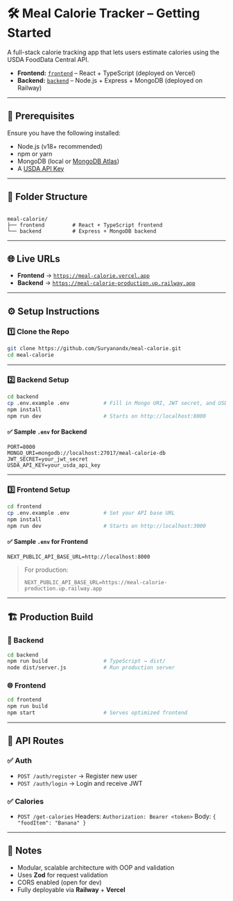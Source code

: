 # 🛠️ Meal Calorie Tracker – Getting Started

A full-stack calorie tracking app that lets users estimate calories using the USDA FoodData Central API.

- **Frontend:** [`frontend`](https://meal-calorie.vercel.app) – React + TypeScript (deployed on Vercel)
- **Backend:** [`backend`](https://meal-calorie-production.up.railway.app) – Node.js + Express + MongoDB (deployed on Railway)

---

## 🔧 Prerequisites

Ensure you have the following installed:

- Node.js (v18+ recommended)
- npm or yarn
- MongoDB (local or [MongoDB Atlas](https://www.mongodb.com/cloud/atlas))
- A [USDA API Key](https://fdc.nal.usda.gov/api-key-signup.html)

---

## 📁 Folder Structure

```

meal-calorie/
├── frontend         # React + TypeScript frontend
└── backend          # Express + MongoDB backend

````

---

## 🌐 Live URLs

- **Frontend** → [`https://meal-calorie.vercel.app`](https://meal-calorie.vercel.app)
- **Backend** → [`https://meal-calorie-production.up.railway.app`](https://meal-calorie-production.up.railway.app)

---

## ⚙️ Setup Instructions

### 1️⃣ Clone the Repo

```bash
git clone https://github.com/Suryanandx/meal-calorie.git
cd meal-calorie
````

---

### 2️⃣ Backend Setup

```bash
cd backend
cp .env.example .env           # Fill in Mongo URI, JWT secret, and USDA key
npm install
npm run dev                    # Starts on http://localhost:8000
```

#### ✅ Sample `.env` for Backend

```env
PORT=8000
MONGO_URI=mongodb://localhost:27017/meal-calorie-db
JWT_SECRET=your_jwt_secret
USDA_API_KEY=your_usda_api_key
```

---

### 3️⃣ Frontend Setup

```bash
cd frontend
cp .env.example .env           # Set your API base URL
npm install
npm run dev                    # Starts on http://localhost:3000
```

#### ✅ Sample `.env` for Frontend

```env
NEXT_PUBLIC_API_BASE_URL=http://localhost:8000
```

> For production:
>
> `NEXT_PUBLIC_API_BASE_URL=https://meal-calorie-production.up.railway.app`

---

## 🏗️ Production Build

### 🔧 Backend

```bash
cd backend
npm run build                  # TypeScript → dist/
node dist/server.js            # Run production server
```

### 🌐 Frontend

```bash
cd frontend
npm run build
npm start                      # Serves optimized frontend
```

---

## 🔐 API Routes

### ✅ Auth

* `POST /auth/register` → Register new user
* `POST /auth/login` → Login and receive JWT

### ✅ Calories

* `POST /get-calories`
  Headers: `Authorization: Bearer <token>`
  Body: `{ "foodItem": "Banana" }`

---

## 📌 Notes

* Modular, scalable architecture with OOP and validation
* Uses **Zod** for request validation
* CORS enabled (open for dev)
* Fully deployable via **Railway** + **Vercel**


